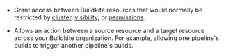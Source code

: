 - Grant access between Buildkite resources that would normally be restricted by [cluster](/docs/pipelines/clusters), [visibility](/docs/pipelines/public-pipelines), or [permissions](/docs/platform/team-management/permissions).

- Allows an action between a source resource and a target resource across your Buildkite organization. For example, allowing one pipeline's builds to trigger another pipeline's builds.

